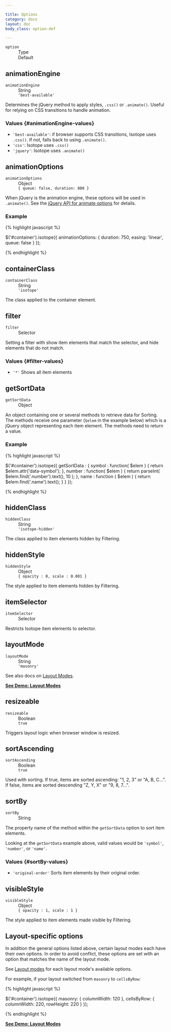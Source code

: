 ```yaml
---

title: Options
category: docs
layout: doc
body_class: option-def

---
```


<dl class="header clearfix">
  <dt><code>option</code></dt>
  <dd class="option-type">Type</dd>
  <dd class="default">Default</dd>
</dl>

## animationEngine

<dl class="clearfix">
  <dt><code>animationEngine</code></dt>
  <dd class="option-type">String</dd>
  <dd class="default"><code><span class="s1">'best-available'</span></code></dd>
</dl>

Determines the jQuery method to apply styles, `.css()` or `.animate()`. Useful for relying on CSS transitions to handle animation.

### Values {#animationEngine-values}


+ `'best-available'`: if browser supports CSS transitions, Isotope uses `.css()`. If not, falls back to using `.animate()`.
+ `'css'`: Isotope uses `.css()`
+ `'jquery'`: Isotope uses `.animate()`

## animationOptions

<dl class="clearfix">
  <dt><code>animationOptions</code></dt>
  <dd class="option-type">Object</dd>
  <dd class="default"><code>{ queue: <span class="kc">false</span>, duration: <span class="mi">800</span> }</code></dd>
</dl>

When jQuery is the animation engine, these options will be used in <code>.animate()</code>. See the [jQuery API for animate options](http://api.jquery.com/animate/#animate-properties-options) for details.

### Example

{% highlight javascript %}

$('#container').isotope({
  animationOptions: {
     duration: 750,
     easing: 'linear',
     queue: false
   }
});

{% endhighlight %}

## containerClass

<dl class="clearfix">
  <dt><code>containerClass</code></dt>
  <dd class="option-type">String</dd>
  <dd class="default"><code><span class="s1">'isotope'</span></code></dd>
</dl>

The class applied to the container element.

## filter

<dl class="clearfix">
  <dt><code>filter</code></dt>
  <dd class="option-type">Selector</dd>
</dl>

Setting a filter with show item elements that match the selector, and hide elements that do not match.

### Values {#filter-values}

+ `'*'` Shows all item elements

## getSortData

<dl class="clearfix">
  <dt><code>getSortData</code></dt>
  <dd class="option-type">Object</dd>
</dl>

An object containing one or several methods to retrieve data for Sorting. The methods receive one parameter (`$elem` in the example below) which is a jQuery object representing each item element. The methods need to return a value.

### Example

{% highlight javascript %}

$('#container').isotope({
  getSortData : {
    symbol : function( $elem ) {
      return $elem.attr('data-symbol');
    },
    number : function( $elem ) {
      return parseInt( $elem.find('.number').text(), 10 );
    },
    name : function ( $elem ) {
      return $elem.find('.name').text();
    }
  }
});

{% endhighlight %}

## hiddenClass

<dl class="clearfix">
  <dt><code>hiddenClass</code></dt>
  <dd class="option-type">String</dd>
  <dd class="default"><code><span class="s1">'isotope-hidden'</span></code></dd>
</dl>

The class applied to item elements hidden by Filtering.

## hiddenStyle

<dl class="clearfix">
  <dt><code>hiddenStyle</code></dt>
  <dd class="option-type">Object</dd>
  <dd class="default"><code>{ opacity : <span class="mi">0</span>, scale : <span class="mi">0.001</span> }</code></dd>
</dl>

The style applied to item elements hidden by Filtering.

## itemSelector

<dl class="clearfix">
  <dt><code>itemSelector</code></dt>
  <dd class="option-type">Selector</dd>
</dl>

Restricts Isotope item elements to selector.

## layoutMode

<dl class="clearfix">
  <dt><code>layoutMode</code></dt>
  <dd class="option-type">String</dd>
  <dd class="default"><code><span class="s1">'masonry'</span></code></dd>
</dl>

See also docs on [Layout Modes](layout-modes.html).

[**See Demo: Layout Modes**](../demos/layout-modes.html)

## resizeable

<dl class="clearfix">
  <dt><code>resizeable</code></dt>
  <dd class="option-type">Boolean</dd>
  <dd class="default"><code><span class="kc">true</span></code></dd>
</dl>

Triggers layout logic when browser window is resized. 

## sortAscending

<dl class="clearfix">
  <dt><code>sortAscending</code></dt>
  <dd class="option-type">Boolean</dd>
  <dd class="default"><code><span class="kc">true</span></code></dd>
</dl>

Used with sorting. If true, items are sorted ascending: "1, 2, 3" or "A, B, C...". If false, items are sorted descending "Z, Y, X" or "9, 8, 7...".

## sortBy

<dl class="clearfix">
  <dt><code>sortBy</code></dt>
  <dd class="option-type">String</dd>
</dl>

The property name of the method within the `getSortData` option to sort item elements.

Looking at the `getSortData` example above, valid values would be `'symbol'`, `'number'`, or `'name'`.

### Values {#sortBy-values}

+ `'original-order'` Sorts item elements by their original order.

## visibleStyle

<dl class="clearfix">
  <dt><code>visibleStyle</code></dt>
  <dd class="option-type">Object</dd>
  <dd class="default"><code>{ opacity : <span class="mi">1</span>, scale : <span class="mi">1</span> }</code></dd>
</dl>

The style applied to item elements made visible by Filtering.

## Layout-specific options

In addition the general options listed above, certain layout modes each have their own options. In order to avoid conflict, these options are set with an option that matches the name of the layout mode.

See [Layout modes](layout-modes.html) for each layout mode's available options.

For example, if your layout switched from `masonry` to `cellsByRow`:

{% highlight javascript %}

$('#container').isotope({
  masonry: {
    columnWidth: 120
  },
  cellsByRow: {
    columnWidth: 220,
    rowHeight: 220
  }
});

{% endhighlight %}

[**See Demo: Layout Modes**](../demos/layout-modes.html)